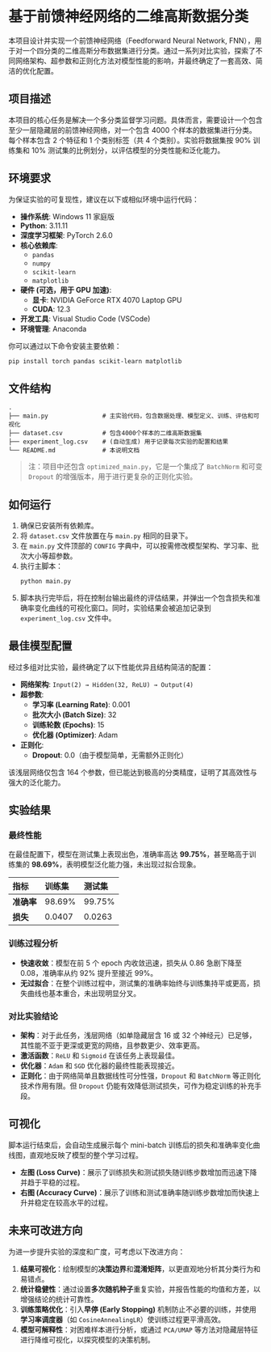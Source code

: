 # 基于前馈神经网络的二维高斯数据分类

本项目设计并实现一个前馈神经网络（Feedforward Neural Network, FNN），用于对一个四分类的二维高斯分布数据集进行分类。通过一系列对比实验，探索了不同网络架构、超参数和正则化方法对模型性能的影响，并最终确定了一套高效、简洁的优化配置。

## 项目描述

本项目的核心任务是解决一个多分类监督学习问题。具体而言，需要设计一个包含至少一层隐藏层的前馈神经网络，对一个包含 4000 个样本的数据集进行分类。每个样本包含 2 个特征和 1 个类别标签（共 4 个类别）。实验将数据集按 90% 训练集和 10% 测试集的比例划分，以评估模型的分类性能和泛化能力。

## 环境要求

为保证实验的可复现性，建议在以下或相似环境中运行代码：

- **操作系统**: Windows 11 家庭版  
- **Python**: 3.11.11  
- **深度学习框架**: PyTorch 2.6.0  
- **核心依赖库**:
  - `pandas`
  - `numpy`
  - `scikit-learn`
  - `matplotlib`
- **硬件 (可选，用于 GPU 加速)**:
  - **显卡**: NVIDIA GeForce RTX 4070 Laptop GPU
  - **CUDA**: 12.3
- **开发工具**: Visual Studio Code (VSCode)
- **环境管理**: Anaconda

你可以通过以下命令安装主要依赖：

```bash
pip install torch pandas scikit-learn matplotlib
```

## 文件结构

```
.
├── main.py               # 主实验代码，包含数据处理、模型定义、训练、评估和可视化
├── dataset.csv           # 包含4000个样本的二维高斯数据集
├── experiment_log.csv    # (自动生成) 用于记录每次实验的配置和结果
└── README.md             # 本说明文档
```

> 注：项目中还包含 `optimized_main.py`，它是一个集成了 `BatchNorm` 和可变 `Dropout` 的增强版本，用于进行更复杂的正则化实验。

## 如何运行

1. 确保已安装所有依赖库。
2. 将 `dataset.csv` 文件放置在与 `main.py` 相同的目录下。
3. 在 `main.py` 文件顶部的 `CONFIG` 字典中，可以按需修改模型架构、学习率、批次大小等超参数。
4. 执行主脚本：
   ```bash
   python main.py
   ```
5. 脚本执行完毕后，将在控制台输出最终的评估结果，并弹出一个包含损失和准确率变化曲线的可视化窗口。同时，实验结果会被追加记录到 `experiment_log.csv` 文件中。

## 最佳模型配置

经过多组对比实验，最终确定了以下性能优异且结构简洁的配置：

- **网络架构**: `Input(2) → Hidden(32, ReLU) → Output(4)`
- **超参数**:
  - **学习率 (Learning Rate)**: 0.001
  - **批次大小 (Batch Size)**: 32
  - **训练轮数 (Epochs)**: 15
  - **优化器 (Optimizer)**: Adam
- **正则化**:
  - **Dropout**: 0.0（由于模型简单，无需额外正则化）

该浅层网络仅包含 164 个参数，但已能达到极高的分类精度，证明了其高效性与强大的泛化能力。

## 实验结果

### 最终性能

在最佳配置下，模型在测试集上表现出色，准确率高达 **99.75%**，甚至略高于训练集的 **98.69%**，表明模型泛化能力强，未出现过拟合现象。

| 指标      | 训练集   | 测试集   |
| :-------- | :------- | :------- |
| **准确率** | 98.69%   | 99.75%   |
| **损失**   | 0.0407   | 0.0263   |

### 训练过程分析

- **快速收敛**：模型在前 5 个 epoch 内收敛迅速，损失从 0.86 急剧下降至 0.08，准确率从约 92% 提升至接近 99%。
- **无过拟合**：在整个训练过程中，测试集的准确率始终与训练集持平或更高，损失曲线也基本重合，未出现明显分叉。

### 对比实验结论

- **架构**：对于此任务，浅层网络（如单隐藏层含 16 或 32 个神经元）已足够，其性能不亚于更深或更宽的网络，且参数更少、效率更高。
- **激活函数**：`ReLU` 和 `Sigmoid` 在该任务上表现最佳。
- **优化器**：`Adam` 和 `SGD` 优化器的最终性能表现接近。
- **正则化**：由于网络简单且数据线性可分性强，`Dropout` 和 `BatchNorm` 等正则化技术作用有限。但 `Dropout` 仍能有效降低测试损失，可作为稳定训练的补充手段。

## 可视化

脚本运行结束后，会自动生成展示每个 mini-batch 训练后的损失和准确率变化曲线图，直观地反映了模型的整个学习过程。

- **左图 (Loss Curve)**：展示了训练损失和测试损失随训练步数增加而迅速下降并趋于平稳的过程。
- **右图 (Accuracy Curve)**：展示了训练和测试准确率随训练步数增加而快速上升并稳定在较高水平的过程。

## 未来可改进方向

为进一步提升实验的深度和广度，可考虑以下改进方向：

1. **结果可视化**：绘制模型的**决策边界**和**混淆矩阵**，以更直观地分析其分类行为和易错点。
2. **统计稳健性**：通过设置**多次随机种子**重复实验，并报告性能的均值和方差，以增强结论的统计可靠性。
3. **训练策略优化**：引入**早停 (Early Stopping)** 机制防止不必要的训练，并使用**学习率调度器**（如 `CosineAnnealingLR`）使训练过程更平滑高效。
4. **模型可解释性**：对困难样本进行分析，或通过 `PCA/UMAP` 等方法对隐藏层特征进行降维可视化，以探究模型的决策机制。

